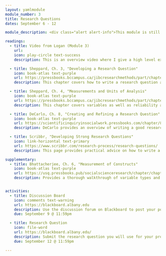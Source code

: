 ```yaml
---
layout: yamlmodule
module_number: 3
title: Research Questions
dates: September 6 - 12

module_description: <div class="alert alert-info">This module is still under construction.</div>This module will cover the basics of developing a research question that will guide your proposal creation for the rest of the semester.

readings:
  - title: Video from Logan (Module 3)
    url:
    icon: play-circle text-success
    description: This is an overview video where I give a high level explanation of the readings and describe this week's tasks.

  - title: Sheppard, Ch. 3, "Developing a Research Question"
    icon: book-atlas text-purple
    url: https://pressbooks.bccampus.ca/jibcresearchmethods/part/chapter-3/
    description: This chapter covers how to write a research question as well as high level overviews of qualitative versus quantitative research.

  - title: Sheppard, Ch. 4, "Measurements and Units of Analysis"
    icon: book-atlas text-purple
    url: https://pressbooks.bccampus.ca/jibcresearchmethods/part/chapter-4/
    description: This chapter covers variables as well as reliability and validity.

  - title: DeCarlo, Ch. 8, "Creating and Refining a Research Question"
    icon: book-atlas text-purple
    url: https://scientificinquiryinsocialwork.pressbooks.com/chapter/8-0-chapter-introduction/
    description: DeCarlo provides an overview of writing a good research question <strong><em>with some specific tips and critiques</em></strong> as well as explanations that augment Sheppard's content.

  - title: Scribbr, "Developing Strong Research Questions"
    icon: link-horizontal text-primary
    url: https://www.scribbr.com/research-process/research-questions/
    description: This page provides practical advice on how to write a research question. Definitely watch the 4.5 minute video. There is also a quiz to check for understanding that I strongly recommend. <em>Note:</em> Scribbr offers paid editing services, but this course is only using their free content.

supplementary:
  - title: Bhattacherjee, Ch. 6, "Measurement of Constructs"
    icon: book-atlas text-purple
    url: https://usq.pressbooks.pub/socialscienceresearch/chapter/chapter-6-measurement-of-constructs/
    description: Provides a thorough walkthrough of variable types and scales.


activities:
  - title: Discussion Board
    icon: comments text-warning
    url: https://blackboard.albany.edu
    description: Use the discussion forum on Blackboard to post your potential research question. Give feedback to your classmates and integrate their feedback when you submit your research question.
    due: September 9 @ 11:59pm

  - title: Research Question
    icon: file-word
    url: https://blackboard.albany.edu/
    description: Submit the research question you will use for your proposal.
    due: September 12 @ 11:59pm

---
```

